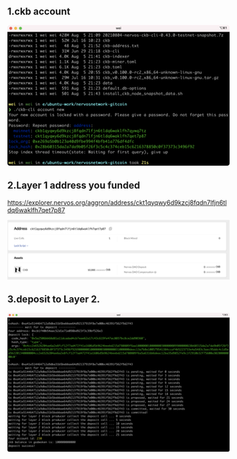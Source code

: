 

## 1.ckb account
![](./ckb-address.png)


## 2.Layer 1 address you funded
[https://explorer.nervos.org/aggron/address/ckt1qyqwy6d9kzcj8fqdn7lfjn6tldq6waklfh7qet7p87
](https://explorer.nervos.org/aggron/address/ckt1qyqwy6d9kzcj8fqdn7lfjn6tldq6waklfh7qet7p87
)

![](./funded.png)

## 3.deposit to Layer 2.
![](./ckb-eth-deposit.png)